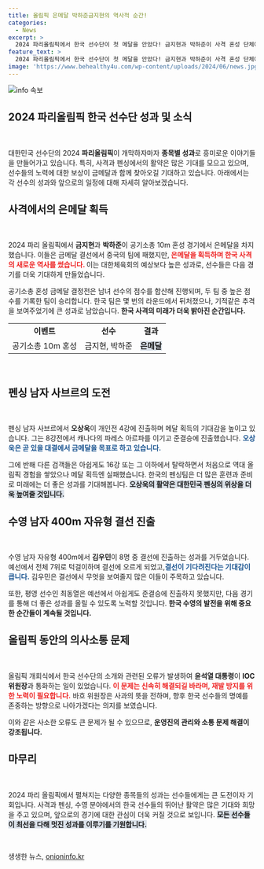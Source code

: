 ```yaml
---
title: 올림픽 은메달 박하준금지현의 역사적 순간!
categories:
  - News
excerpt: >
  2024 파리올림픽에서 한국 선수단이 첫 메달을 안았다! 금지현과 박하준이 사격 혼성 단체에서 은메달을 획득하며 기대 이상의 성과를 발휘했다. 오상욱은 펜싱 4강 진출, 김우민은 수영 결선 진출을 이뤄내며 금메달 도전에 나선다.
feature_text: >
  2024 파리올림픽에서 한국 선수단이 첫 메달을 안았다! 금지현과 박하준이 사격 혼성 단체에서 은메달을 획득하며 기대 이상의 성과를 발휘했다. 오상욱은 펜싱 4강 진출, 김우민은 수영 결선 진출을 이뤄내며 금메달 도전에 나선다.
image: 'https://www.behealthy4u.com/wp-content/uploads/2024/06/news.jpg'
---
```


<p><img src="https://www.behealthy4u.com/wp-content/uploads/2024/06/news.jpg" alt="info 속보" /></p>

<h2 data-ke-size="size26">2024 파리올림픽 한국 선수단 성과 및 소식</h2>

<p data-ke-size="size16">&nbsp;</p>

<p>대한민국 선수단의 2024 <b>파리올림픽</b>이 개막하자마자 <b>종목별 성과</b>로 흥미로운 이야기들을 만들어가고 있습니다. 특히, 사격과 펜싱에서의 활약은 많은 기대를 모으고 있으며, 선수들의 노력에 대한 보상이 금메달과 함께 찾아오길 기대하고 있습니다. 아래에서는 각 선수의 성과와 앞으로의 일정에 대해 자세히 알아보겠습니다.</p>

<h2 data-ke-size="size26">사격에서의 은메달 획득</h2>

<p data-ke-size="size16">&nbsp;</p>

<p>2024 파리 올림픽에서 <b>금지현</b>과 <b>박하준</b>이 공기소총 10m 혼성 경기에서 은메달을 차지했습니다. 이들은 금메달 결선에서 중국의 팀에 패했지만,<b><span style="color: #ee2323;"> 은메달을 획득하며 한국 사격의 새로운 역사를 썼습니다. </span></b> 이는 대한체육회의 예상보다 높은 성과로, 선수들은 다음 경기를 더욱 기대하게 만들었습니다. </p>

<p>공기소총 혼성 금메달 결정전은 남녀 선수의 점수를 합산해 진행되며, 두 팀 중 높은 점수를 기록한 팀이 승리합니다. 한국 팀은 몇 번의 라운드에서 뒤처졌으나, 기적같은 추격을 보여주었기에 큰 성과로 남았습니다. <b>한국 사격의 미래가 더욱 밝아진 순간입니다.</b> </p>

<table style="width:100%;">
<tr>
<td style="text-align: center; height: 17px;"><b>이벤트</b></td>
<td style="text-align: center; height: 17px;"><b>선수</b></td>
<td style="text-align: center; height: 17px;"><b>결과</b></td>
</tr>
<tr>
<td style="text-align: center; height: 17px;">공기소총 10m 혼성</td>
<td style="text-align: center; height: 17px;">금지현, 박하준</td>
<td style="text-align: center; height: 17px;"><b><span style="background-color: #21538527;">은메달</span></b></td>
</tr>
</table>

<p data-ke-size="size16">&nbsp;</p>

<h2 data-ke-size="size26">펜싱 남자 사브르의 도전</h2>

<p data-ke-size="size16">&nbsp;</p>

<p>펜싱 남자 사브르에서 <b>오상욱</b>이 개인전 4강에 진출하며 메달 획득의 기대감을 높이고 있습니다. 그는 8강전에서 캐나다의 파레스 아르파를 이기고 준결승에 진출했습니다. <b><span style="color: #1a5490;">오상욱은 곧 있을 대결에서 금메달을 목표로 하고 있습니다.</span></b> </p>

<p>그에 반해 다른 검객들은 아쉽게도 16강 또는 그 이하에서 탈락하면서 처음으로 역대 올림픽 경험을 쌓았으나 메달 획득엔 실패했습니다. 한국의 펜싱팀은 더 많은 훈련과 준비로 미래에는 더 좋은 성과를 기대해봅니다. <b><span style="background-color: #21538527;">오상욱의 활약은 대한민국 펜싱의 위상을 더욱 높여줄 것입니다.</span></b> </p>

<h2 data-ke-size="size26">수영 남자 400m 자유형 결선 진출</h2>

<p data-ke-size="size16">&nbsp;</p>

<p>수영 남자 자유형 400m에서 <b>김우민</b>이 8명 중 결선에 진출하는 성과를 거두었습니다. 예선에서 전체 7위로 턱걸이하며 결선에 오르게 되었고,<b><span style="color: #1a5490;">결선이 기다려진다는 기대감이 큽니다.</span></b> 김우민은 결선에서 무엇을 보여줄지 많은 이들이 주목하고 있습니다. </p>

<p>또한, 평영 선수인 최동열은 예선에서 아쉽게도 준결승에 진출하지 못했지만, 다음 경기를 통해 더 좋은 성과를 올릴 수 있도록 노력할 것입니다. <b>한국 수영의 발전을 위해 중요한 순간들이 계속될 것입니다.</b> </p>

<h2 data-ke-size="size26">올림픽 동안의 의사소통 문제</h2>

<p data-ke-size="size16">&nbsp;</p>

<p>올림픽 개회식에서 한국 선수단의 소개와 관련된 오류가 발생하여 <b>윤석열 대통령</b>이 <b>IOC 위원장</b>과 통화하는 일이 있었습니다. <b><span style="color: #ee2323;">이 문제는 신속히 해결되길 바라며, 재발 방지를 위한 노력이 필요합니다.</span></b> 바흐 위원장은 사과의 뜻을 전하며, 향후 한국 선수들의 명예를 존중하는 방향으로 나아가겠다는 의지를 보였습니다. </p>

<p>이와 같은 사소한 오류도 큰 문제가 될 수 있으므로, <b>운영진의 관리와 소통 문제 해결이 강조됩니다.</b> </p>

<h2 data-ke-size="size26">마무리</h2>

<p data-ke-size="size16">&nbsp;</p>

<p>2024 파리 올림픽에서 펼쳐지는 다양한 종목들의 성과는 선수들에게는 큰 도전이자 기회입니다. 사격과 펜싱, 수영 분야에서의 한국 선수들의 뛰어난 활약은 많은 기대와 희망을 주고 있으며, 앞으로의 경기에 대한 관심이 더욱 커질 것으로 보입니다. <b><span style="background-color: #21538527;">모든 선수들이 최선을 다해 멋진 성과를 이루기를 기원합니다.</span></b> </p>

<p data-ke-size="size16">&nbsp;</p>
생생한 뉴스, <a href="https://onioninfo.kr" rel="dofollow">onioninfo.kr</a>


